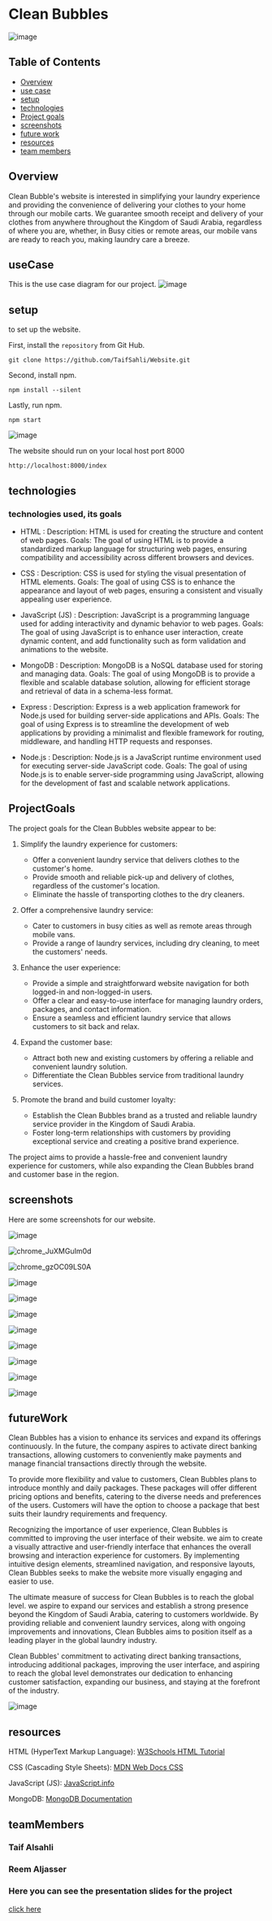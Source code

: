 # Clean Bubbles
![image](https://github.com/TaifSahli/Website/assets/163606855/d86f2b23-dacd-497f-a3ff-9ed8852ce410)


## Table of Contents

- [Overview](#Overview)
- [use case](#useCase)
- [setup](#setup)
- [technologies](#technologies)
- [Project goals](#ProjectGoals)
- [screenshots](#screenshots)
- [future work](#futureWork)
- [resources](#resources)
- [team members](#teamMembers)

## Overview

Clean Bubble's website is interested in simplifying your laundry experience and providing the convenience of delivering your clothes to your home through our mobile carts. We guarantee smooth receipt and delivery of your clothes from anywhere throughout the Kingdom of Saudi Arabia, regardless of where you are, whether, in Busy cities or remote areas, our mobile vans are ready to reach you, making laundry care a breeze. 


## useCase

This is the use case diagram for our project.
![image](https://github.com/TaifSahli/Website/assets/163606855/86a4f402-6838-443b-bbbc-d97134adeaca)


## setup

to set up the website.

First, install the `repository` from Git Hub.

```
git clone https://github.com/TaifSahli/Website.git
```

Second, install npm.
```
npm install --silent
```

Lastly, run npm.
```
npm start
```

![image](https://github.com/TaifSahli/Website/assets/163606855/fb08481e-e72b-43a9-ad5b-5135a2a58d61)

The website should run on your local host port 8000
```
http://localhost:8000/index
```


## technologies

### technologies used, its goals

- HTML : 
Description: HTML is used for creating the structure and content of web pages.
Goals: The goal of using HTML is to provide a standardized markup language for structuring web pages, ensuring compatibility and accessibility across different browsers and devices.

- CSS : 
Description: CSS is used for styling the visual presentation of HTML elements.
Goals: The goal of using CSS is to enhance the appearance and layout of web pages, ensuring a consistent and visually appealing user experience.

- JavaScript (JS) : 
Description: JavaScript is a programming language used for adding interactivity and dynamic behavior to web pages.
Goals: The goal of using JavaScript is to enhance user interaction, create dynamic content, and add functionality such as form validation and animations to the website.

- MongoDB : 
Description: MongoDB is a NoSQL database used for storing and managing data.
Goals: The goal of using MongoDB is to provide a flexible and scalable database solution, allowing for efficient storage and retrieval of data in a schema-less format.

- Express : 
Description: Express is a web application framework for Node.js used for building server-side applications and APIs.
Goals: The goal of using Express is to streamline the development of web applications by providing a minimalist and flexible framework for routing, middleware, and handling HTTP requests and responses.

- Node.js : 
Description: Node.js is a JavaScript runtime environment used for executing server-side JavaScript code.
Goals: The goal of using Node.js is to enable server-side programming using JavaScript, allowing for the development of fast and scalable network applications.



## ProjectGoals


 The project goals for the Clean Bubbles website appear to be:

1. Simplify the laundry experience for customers:
   - Offer a convenient laundry service that delivers clothes to the customer's home.
   - Provide smooth and reliable pick-up and delivery of clothes, regardless of the customer's location.
   - Eliminate the hassle of transporting clothes to the dry cleaners.

2. Offer a comprehensive laundry service:
   - Cater to customers in busy cities as well as remote areas through mobile vans.
   - Provide a range of laundry services, including dry cleaning, to meet the customers' needs.

3. Enhance the user experience:
   - Provide a simple and straightforward website navigation for both logged-in and non-logged-in users.
   - Offer a clear and easy-to-use interface for managing laundry orders, packages, and contact information.
   - Ensure a seamless and efficient laundry service that allows customers to sit back and relax.

4. Expand the customer base:
   - Attract both new and existing customers by offering a reliable and convenient laundry solution.
   - Differentiate the Clean Bubbles service from traditional laundry services.

5. Promote the brand and build customer loyalty:
   - Establish the Clean Bubbles brand as a trusted and reliable laundry service provider in the Kingdom of Saudi Arabia.
   - Foster long-term relationships with customers by providing exceptional service and creating a positive brand experience.

The project aims to provide a hassle-free and convenient laundry experience for customers, while also expanding the Clean Bubbles brand and customer base in the region.

## screenshots
Here are some screenshots for our website.

![image](https://github.com/TaifSahli/Website/assets/163606855/7aa93300-bf71-4a4d-a6ca-f67306775b6d)

![chrome_JuXMGuIm0d](https://github.com/TaifSahli/Website/assets/163606855/9902b461-41b0-4c55-9b50-0eab34216d84)

![chrome_gzOC09LS0A](https://github.com/TaifSahli/Website/assets/163606855/f57eb538-c472-4f66-82b7-f3374b40ec68)

![image](https://github.com/TaifSahli/Website/assets/163606855/346fe438-0e9c-4958-8dd4-711d2c2433b1)

![image](https://github.com/TaifSahli/Website/assets/163606855/5806aac9-45ef-48b9-b4af-4c0ea25b06cd)

![image](https://github.com/TaifSahli/Website/assets/163606855/68319144-800b-4be4-8795-ad116dda1d64)

![image](https://github.com/TaifSahli/Website/assets/163606855/f350a05f-2588-4f63-8114-91b1b8933ef1)

![image](https://github.com/TaifSahli/Website/assets/163606855/97586fdb-b99f-4a7b-8566-226e729e00c7)

![image](https://github.com/TaifSahli/Website/assets/163606855/1409e661-3845-427d-af4e-f3d69f39a21a)

![image](https://github.com/TaifSahli/Website/assets/163606855/a6ab0d2f-96f6-4d25-b7a5-8d4add43396a)

![image](https://github.com/TaifSahli/Website/assets/163606855/6cbbf92f-33f3-4a4b-904e-b37b0f9d78ad)




## futureWork

Clean Bubbles has a vision to enhance its services and expand its offerings continuously. In the future, the company aspires to activate direct banking transactions, allowing customers to conveniently make payments and manage financial transactions directly through the website.

To provide more flexibility and value to customers, Clean Bubbles plans to introduce monthly and daily packages. These packages will offer different pricing options and benefits, catering to the diverse needs and preferences of the users. Customers will have the option to choose a package that best suits their laundry requirements and frequency.

Recognizing the importance of user experience, Clean Bubbles is committed to improving the user interface of their website. we aim to create a visually attractive and user-friendly interface that enhances the overall browsing and interaction experience for customers. By implementing intuitive design elements, streamlined navigation, and responsive layouts, Clean Bubbles seeks to make the website more visually engaging and easier to use.

The ultimate measure of success for Clean Bubbles is to reach the global level. we aspire to expand our services and establish a strong presence beyond the Kingdom of Saudi Arabia, catering to customers worldwide. By providing reliable and convenient laundry services, along with ongoing improvements and innovations, Clean Bubbles aims to position itself as a leading player in the global laundry industry.

Clean Bubbles' commitment to activating direct banking transactions, introducing additional packages, improving the user interface, and aspiring to reach the global level demonstrates our dedication to enhancing customer satisfaction, expanding our business, and staying at the forefront of the industry.

![image](https://github.com/TaifSahli/Website/assets/163606855/f63893ec-c172-4303-bf3b-1f9a8f25c2f6)


## resources

HTML (HyperText Markup Language):
[W3Schools HTML Tutorial](https://www.w3schools.com/html/)

CSS (Cascading Style Sheets):
[MDN Web Docs CSS](https://developer.mozilla.org/en-US/docs/Web/CSS)

JavaScript (JS):
[JavaScript.info](https://javascript.info/)

MongoDB:
[MongoDB Documentation](https://docs.mongodb.com/)


## teamMembers

### Taif Alsahli
### Reem Aljasser

### Here you can see the presentation slides for the project
[click here](https://www.canva.com/design/DAGFzMj6BZY/xnl3aT1y5WWTSND9mIvoRw/edit?utm_content=DAGFzMj6BZY&utm_campaign=designshare&utm_medium=link2&utm_source=sharebutton)
